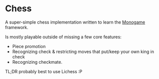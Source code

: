 # Chess

A super-simple chess implementation written to learn the [Monogame](https://www.monogame.net/) framework.

Is mostly playable outside of missing a few core features:
- Piece promotion
- Recognizing check & restricting moves that put/keep your own king in check
- Recognizing checkmate.

TL;DR probably best to use Lichess :P